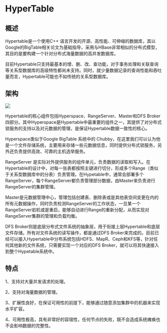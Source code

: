 # **HyperTable**
## **概述**
Hypertable是一个使用C++ 语言开发的开源、高性能、可伸缩的数据库，其以Google的BigTable相关论文为基础指导，采用与HBase非常相似的分布式模型，其目的是要构建一个针对分布式海量数据的高并发数据库。

目前Hypertable只支持最基本的增、删、改、查功能，对于事务处理和关联查询等关系型数据库的高级特性都尚未支持。同时，就少量数据记录的查询性能和吞吐量而言，Hypertable可能也不如传统的关系型数据库。
## **架构**
![](/docs/images/lieshi/Aspose.Words.5014b4e0-af97-4ac4-b26a-729180fc467a.003.png)

Hypertable的核心组件包括Hyperspace、RangeServer、Master和DFS Broker四部分。其中Hyperspace是Hypertable中最重要的组件之一，其提供了对分布式锁服务的支持以及对元数据的管理，是保证Hypertable数据一致性的核心。

Hyperspace类似于Google BigTable 系统中的 Chubby，在这里我们可以认为他是一个文件存储系统，主要用来存储一些元数据信息，同时提供分布式锁服务，另外还负责提供高效、可靠的主机选举服务。

RangeServer 是实际对外提供服务的组件单元，负责数据的读取和写入。在Hypertable的设计中，对每一张表都按照主键进行切分，形成多个Range（类似于关系型数据库中的分表）负责管理。在Hypetable中，通常会部署多个RangeServer，每个RangeServer都负责管理部分数据，由Master来负责进行RangeServer的集群管理。

Master是元数据管理中心，管理包括创建表、删除表或是其他表空间变更在内的所有元数据操作，同时负责检测RangeServer的工作状态，一旦某一个RangeServer宕机或是重启，能够自动进行Range的重新分配，从而实现对RangeServer集群的管理和负载均衡。

DFS Broker则是底层分布式文件系统的抽象层，用于衔接上层Hypertable和底层文件存储。所有对文件系统的读写操作，都是通过DFS Broker来完成的。目前已经可以接入Hypertable中分布系统包括HDFS、MapR、Ceph和KFS等，针对任何其他新的文件系统，只需要实现一个对应的DFS Broker，就可以将其快速接入到整个Hypetable系统中。
## **特点**
1、支持对大量并发请求的处理。

2、支持对海量数据的管理。

3、扩展性良好，在保证可用性的前提下，能够通过随意添加集群中的机器来实现水平扩容。

4、可用性极高，具有非常好的容错性，任何节点的失败，既不会造成系统瘫痪也不会影响数据的完整性。